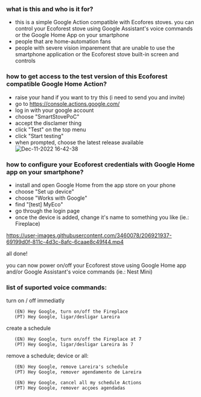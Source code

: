 ### what is this and who is it for?
- this is a simple Google Action compatible with Ecofores stoves. you can control your Ecoforest stove using Google Assistant's voice commands or the Google Home App on your smartphone
- people that are home-automation fans
- people with severe vision imparement that are unable to use the smartphone application or the Ecoforest stove built-in screen and controls

### how to get access to the test version of this Ecoforest compatible Google Home Action?
- raise your hand if you want to try this (i need to send you and invite)
- go to https://console.actions.google.com/
- log in with your google account
- choose "SmartStovePoC"
- accept the disclamer thing
- click "Test" on the top menu
- click "Start testing"
- when prompted, choose the latest release available
![Dec-11-2022 16-42-38](https://user-images.githubusercontent.com/3460078/206916732-f0176c9d-1cc8-45bf-b77b-adef87b6bd41.gif)

### how to configure your Ecoforest credentials with Google Home app on your smartphone?
- install and open Google Home from the app store on your phone
- choose "Set up device"
- choose "Works with Google"
- find "[test] MyEco"
- go through the login page
- once the device is added, change it's name to something you like (ie.: Fireplace)

https://user-images.githubusercontent.com/3460078/206921937-69199d0f-811c-4d3c-8afc-6caae8c49f44.mp4


all done!

you can now power on/off your Ecoforest stove using Google Home app and/or Google Assistant's voice commands (ie.: Nest Mini)


### list of suported voice commands:

turn on / off immediatly
```
   (EN) Hey Google, turn on/off the Fireplace
   (PT) Hey Google, ligar/desligar Lareira
```

create a schedule
```
   (EN) Hey Google, turn on/off the Fireplace at 7
   (PT) Hey Google, ligar/desligar Lareira às 7
```

remove a schedule; device or all:
```
   (EN) Hey Google, remove Lareira's schedule
   (PT) Hey Google, remover agendamento de Lareira

   (EN) Hey Google, cancel all my schedule Actions
   (PT) Hey Google, remover acçoes agendadas
```
